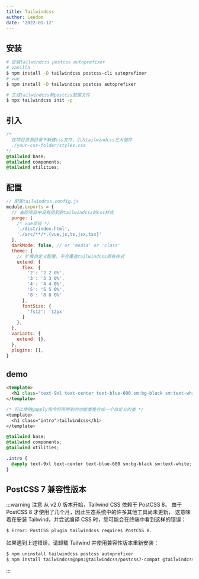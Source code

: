 ```yaml
---
title: Tailwindcss
author: Leedom
date: '2022-01-12'
---
```



## 安装

```bash
# 安装tailwindcss postcss autoprefixer
# vanilla
$ npm install -D tailwindcss postcss-cli autoprefixer
# vue
$ npm install -D tailwindcss postcss autoprefixer
```

```bash
# 生成tailwindcss和postcss配置文件
$ npx tailwindcss init -p
```

## 引入

```css
/*  
  在项目资源目录下新建css文件，引入tailwindcss三大部件
  ./your-css-folder/styles.css
*/
@tailwind base;
@tailwind components;
@tailwind utilities;
```

## 配置

```js
// 配置tailwindcss.config.js
module.exports = {
  // 去除项目中没有用到的tailwindcss的css样式
  purge: [
    /* vue项目 */
    './dist/index.html',
    './src/**/*.{vue,js,ts,jsx,tsx}'
  ],
  darkMode: false, // or 'media' or 'class'
  theme: {
    // 扩展自定义配置，不会覆盖tailwindcss原有样式
    extend: {
      flex: {
        '2': '2 2 0%',
        '3': '3 3 0%',
        '4': '4 4 0%',
        '5': '5 5 0%',
        '8': '8 8 0%'
      },
      fontSize: {
        'fs12': '12px'
      }
    },
  },
  variants: {
    extend: {},
  },
  plugins: [],
}
```

## demo

```html
<template>
  <h1 class="text-9xl text-center text-blue-600 sm:bg-black sm:text-white">tailwindcss</h1>
</template>
```

```css
/* 可以使用@apply指令将所用到的功能类整合成一个自定义的类 */
<template>
  <h1 class="intro">tailwindcss</h1>
</template>

@tailwind base;
@tailwind components;
@tailwind utilities;

.intro {
  @apply text-9xl text-center text-blue-600 sm:bg-black sm:text-white;
}
```

## PostCSS 7 兼容性版本

:::warning 注意
从 v2.0 版本开始，Tailwind CSS 依赖于 PostCSS 8。
由于 PostCSS 8 才使用了几个月，因此生态系统中的许多其他工具尚未更新，
这意味着在安装 Tailwind，并尝试编译 CSS 时，您可能会在终端中看到这样的错误：

```bash
$ Error: PostCSS plugin tailwindcss requires PostCSS 8.
```

如果遇到上述错误，请卸载 Tailwind 并使用兼容性版本重新安装：

```bash
$ npm uninstall tailwindcss postcss autoprefixer
$ npm install tailwindcss@npm:@tailwindcss/postcss7-compat @tailwindcss/postcss7-compat postcss@^7 autoprefixer@^9
```

:::
